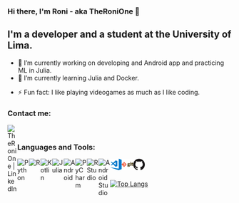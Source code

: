 ### Hi there, I'm Roni - aka TheRoniOne 👋

## I'm a developer and a student at the University of Lima.

- 🔭 I’m currently working on developing and Android app and practicing ML in Julia.
- 🌱 I’m currently learning Julia and Docker.
<!-- - 👯 I’m looking to collaborate on ...
- 🤔 I’m looking for help with ...
- 💬 Ask me about ... -->
- ⚡ Fun fact: I like playing videogames as much as I like coding.

### Contact me:
[<img align="left" alt="TheRoniOne | LinkedIn" width="22px" src="https://content.linkedin.com/content/dam/me/business/en-us/amp/brand-site/v2/bg/LI-Bug.svg.original.svg" />][linkedin]
<br />
### Languages and Tools:
<img align="left" alt="Python" width="26px" src="https://upload.wikimedia.org/wikipedia/commons/thumb/c/c3/Python-logo-notext.svg/110px-Python-logo-notext.svg.png" />
<img align="left" alt="R" width="26px" src="https://www.r-project.org/logo/Rlogo.png" />
<img align="left" alt="Kotlin" width="26px" src="https://upload.wikimedia.org/wikipedia/commons/b/b5/Kotlin-logo.png" />
<img align="left" alt="Julia" width="26px" src="https://github.com/JuliaLang/julia-logo-graphics/raw/master/images/julia-logo-color.png" />
<img align="left" alt="Android" width="26px" src="https://source.android.com/setup/images/Android_symbol_green_RGB.png" />
<img align="left" alt="PyCharm" width="26px" src="https://upload.wikimedia.org/wikipedia/commons/thumb/a/a1/PyCharm_Logo.svg/512px-PyCharm_Logo.svg.png" />
<img align="left" alt="RStudio" width="26px" src="https://d33wubrfki0l68.cloudfront.net/521a038ed009b97bf73eb0a653b1cb7e66645231/8e3fd/assets/img/rstudio-icon.png" />
<img align="left" alt="Android Studio" width="26px" src="https://2.bp.blogspot.com/-tzm1twY_ENM/XlCRuI0ZkRI/AAAAAAAAOso/BmNOUANXWxwc5vwslNw3WpjrDlgs9PuwQCLcBGAsYHQ/s1600/pasted%2Bimage%2B0.png" />
<img align="left" alt="Visual Studio Code" width="26px" src="https://raw.githubusercontent.com/github/explore/80688e429a7d4ef2fca1e82350fe8e3517d3494d/topics/visual-studio-code/visual-studio-code.png" />
<img align="left" alt="Git" width="26px" src="https://raw.githubusercontent.com/github/explore/80688e429a7d4ef2fca1e82350fe8e3517d3494d/topics/git/git.png" />
<img align="left" alt="GitHub" width="26px" src="https://raw.githubusercontent.com/github/explore/78df643247d429f6cc873026c0622819ad797942/topics/github/github.png" />

<br />
<br />

[![Top Langs](https://github-readme-stats.vercel.app/api/top-langs/?username=theronione&hide=ruby,racket)](https://github.com/anuraghazra/github-readme-stats)

[linkedin]: https://www.linkedin.com/in/ronald-daniel-gamez-vigo
